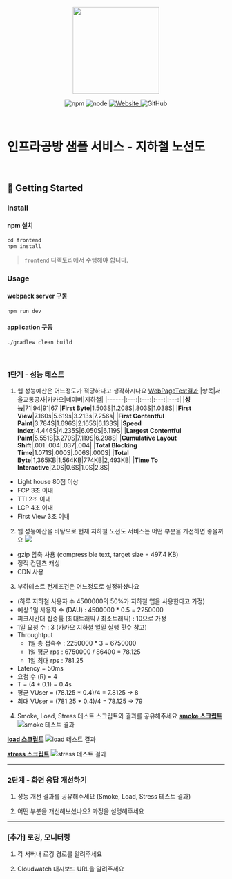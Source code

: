 <p align="center">
    <img width="200px;" src="https://raw.githubusercontent.com/woowacourse/atdd-subway-admin-frontend/master/images/main_logo.png"/>
</p>
<p align="center">
  <img alt="npm" src="https://img.shields.io/badge/npm-%3E%3D%205.5.0-blue">
  <img alt="node" src="https://img.shields.io/badge/node-%3E%3D%209.3.0-blue">
  <a href="https://edu.nextstep.camp/c/R89PYi5H" alt="nextstep atdd">
    <img alt="Website" src="https://img.shields.io/website?url=https%3A%2F%2Fedu.nextstep.camp%2Fc%2FR89PYi5H">
  </a>
  <img alt="GitHub" src="https://img.shields.io/github/license/next-step/atdd-subway-service">
</p>

<br>

# 인프라공방 샘플 서비스 - 지하철 노선도

<br>

## 🚀 Getting Started

### Install
#### npm 설치
```
cd frontend
npm install
```
> `frontend` 디렉토리에서 수행해야 합니다.

### Usage
#### webpack server 구동
```
npm run dev
```
#### application 구동
```
./gradlew clean build
```
<br>


### 1단계 - 성능 테스트
1. 웹 성능예산은 어느정도가 적당하다고 생각하시나요
[WebPageTest결과](https://www.webpagetest.org/result/220325_BiDc1R_8GW/3/performance_optimization/)
|항목|서울교통공사|카카오|네이버|지하철|
|------|:---:|:---:|:---:|:---:|
|**성능**|71|94|91|67
|**First Byte**|1.503S|1.208S|.803S|1.038S|
|**First View**|7.160s|5.619s|3.213s|7.256s|
|**First Contentful Paint**|3.784S|1.696S|2.165S|6.133S|
|**Speed Index**|4.446S|4.235S|6.050S|6.119S|
|**Largest Contentful Paint**|5.551S|3.270S|7.119S|6.298S|
|**Cumulative Layout Shift**|.001|.004|.037|.004|
|**Total Blocking Time**|1.071S|.000S|.006S|.000S|
|**Total Byte**|1,365KB|1,564KB|774KB|2,493KB|
|**Time To Interactive**|2.0S|0.6S|1.0S|2.8S|

- Light house 80점 이상 
- FCP 3초 이내 
- TTI 2초 이내 
- LCP 4초 이내 
- First View 3초 이내 


2. 웹 성능예산을 바탕으로 현재 지하철 노선도 서비스는 어떤 부분을 개선하면 좋을까요
![](https://user-images.githubusercontent.com/63947424/160116301-fe38ddc5-114a-4c2c-8eba-28d5ae8e7314.png)
- gzip 압축 사용 (compressible text, target size = 497.4 KB)
- 정적 컨텐츠 캐싱 
- CDN 사용

3. 부하테스트 전제조건은 어느정도로 설정하셨나요
- (하루 지하철 사용자 수 4500000의 50%가 지하철 앱을 사용한다고 가정)
- 예상 1일 사용자 수 (DAU) : 4500000 * 0.5 = 2250000
- 피크시간대 집중률 (최대트래픽 / 최소트래픽) : 10으로 가정 
- 1일 요청 수 : 3 (카카오 지하철 일일 실행 횟수 참고)  
- Throughtput 
  - 1일 총 접속수 : 2250000 * 3 = 6750000
  - 1일 평균 rps : 6750000 / 86400 = 78.125 
  - 1일 최대 rps : 781.25
- Latency = 50ms
- 요청 수 (R) = 4
- T = (4 * 0.1) = 0.4s
- 평균 VUser = (78.125 * 0.4)/4 = 7.8125 -> 8
- 최대 VUser = (781.25 * 0.4)/4 = 78.125 -> 79

4. Smoke, Load, Stress 테스트 스크립트와 결과를 공유해주세요
[**smoke 스크립트**](https://github.com/yunhalee05/infra-subway-monitoring/blob/step1/k6/smoke.js)
![smoke 테스트 결과](https://user-images.githubusercontent.com/63947424/160140870-4597f359-d9fb-4fb8-b3a2-7d5f59ee427e.png)

[**load 스크립트**](https://github.com/yunhalee05/infra-subway-monitoring/blob/step1/k6/load.js)
![load 테스트 결과](https://user-images.githubusercontent.com/63947424/160140886-b2a8bf09-68ca-4a37-89a6-feb825667b70.png)

[**stress 스크립트**](https://github.com/yunhalee05/infra-subway-monitoring/blob/step1/k6/stress.js)
![stress 테스트 결과](https://user-images.githubusercontent.com/63947424/160143573-4869a1b5-9544-42f3-9b64-202f4055a792.png)



---



### 2단계 - 화면 응답 개선하기
1. 성능 개선 결과를 공유해주세요 (Smoke, Load, Stress 테스트 결과)



2. 어떤 부분을 개선해보셨나요? 과정을 설명해주세요

---

### [추가] 로깅, 모니터링
1. 각 서버내 로깅 경로를 알려주세요

2. Cloudwatch 대시보드 URL을 알려주세요
